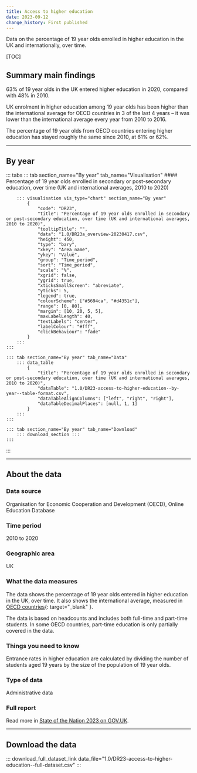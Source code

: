 ```yaml
---
title: Access to higher education
date: 2023-09-12
change_history: First published
---
```


Data on the percentage of 19 year olds enrolled in higher education in the UK and internationally, over time.

[TOC]

## Summary main findings

63% of 19 year olds in the UK entered higher education in 2020, compared with 48% in 2010.

UK enrolment in higher education among 19 year olds has been higher than the international average for OECD
countries in 3 of the last 4 years – it was lower than the international average every year from 2010 to 2016.

The percentage of 19 year olds from OECD countries entering higher education has stayed roughly the same since 2010, at 61% or 62%.

---

## By year

::: tabs
    ::: tab section_name="By year" tab_name="Visualisation"
        #### Percentage of 19 year olds enrolled in secondary or post-secondary education, over time (UK and international averages, 2010 to 2020)

        ::: visualisation vis_type="chart" section_name="By year"
            {
                "code": "DR23",
                "title": "Percentage of 19 year olds enrolled in secondary or post-secondary education, over time (UK and international averages, 2010 to 2020)",
                "tooltipTitle": "",
                "data": "1.0/DR23a_overview-20230417.csv",
                "height": 450,
                "type": "bary",
                "xkey": "Area_name",
                "ykey": "Value",
                "group": "Time_period",
                "sort": "Time_period",
                "scale": "%",
                "xgrid": false,
                "ygrid": true,
                "xticksSmallScreen": "abreviate",
                "yticks": 5,
                "legend": true,
                "colourScheme": ["#5694ca", "#d4351c"],
                "range": [0, 80],
                "margin": [10, 20, 5, 5],
                "maxLabelLength": 40,
                "textLabels": "center",
                "labelColour": "#fff",
                "clickBehaviour": "fade"
            }
        :::
    :::

    ::: tab section_name="By year" tab_name="Data"
        ::: data_table
            {
                "title": "Percentage of 19 year olds enrolled in secondary or post-secondary education, over time (UK and international averages, 2010 to 2020)",
                "dataTable": "1.0/DR23-access-to-higher-education--by-year--table-format.csv",
                "dataTableAlignColumns": ["left", "right", "right"],
                "dataTableDecimalPlaces": [null, 1, 1]
            }
        :::
    :::

    ::: tab section_name="By year" tab_name="Download"
        ::: download_section :::
    :::
:::

---

## About the data

### Data source
Organisation for Economic Cooperation and Development (OECD), Online Education Database

### Time period
2010 to 2020

### Geographic area
UK

### What the data measures
The data shows the percentage of 19 year olds entered in higher education in the UK, over time.
It also shows the international average, measured in
[OECD countries](https://www.oecd.org/about/document/ratification-oecd-convention.htm){: target="_blank" }.

The data is based on headcounts and includes both full-time and part-time students.
In some OECD countries, part-time education is only partially covered in the data.

### Things you need to know
Entrance rates in higher education are calculated by dividing the number of students aged 19 years by the size of
the population of 19 year olds.

### Type of data
Administrative data

### Full report
Read more in [State of the Nation 2023 on GOV.UK](https://www.gov.uk/government/publications/state-of-the-nation-2023-people-and-places).

---

## Download the data

::: download_full_dataset_link data_file="1.0/DR23-access-to-higher-education--full-dataset.csv" :::
